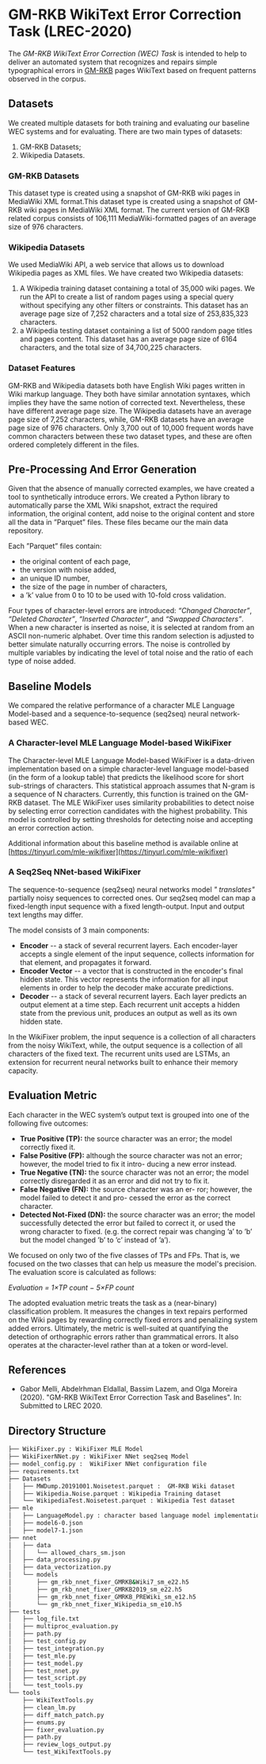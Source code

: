# GM-RKB WikiText Error Correction Task (LREC-2020)

The *GM-RKB WikiText Error Correction (WEC) Task* is intended to help to deliver an automated system that recognizes and repairs simple typographical errors in [GM-RKB](http://gmrkb.com)  pages WikiText  based on frequent patterns observed in the corpus. 

## Datasets

We created multiple datasets for both training and evaluating our baseline WEC systems and for evaluating.  There are two main types of datasets: 

1. GM-RKB Datasets; 
1. Wikipedia Datasets. 

### GM-RKB Datasets

This dataset type is created using a snapshot of GM-RKB wiki pages in MediaWiki XML format.This dataset type is created using a snapshot of GM-RKB wiki pages in MediaWiki XML format. The current version of GM-RKB related corpus consists of 106,111 MediaWiki-formatted pages of an average size of 976 characters.

### Wikipedia Datasets
We used MediaWiki API, a web service that allows us to download Wikipedia pages as XML files. We have created two Wikipedia datasets:

1. A Wikipedia training dataset containing a total of 35,000 wiki pages. We run the API to create a list of random pages using a special query without specifying any other filters or constraints. This dataset has an average page size of 7,252 characters and a total size of 253,835,323 characters. 
1. a Wikipedia testing dataset containing a list of 5000 random page titles and pages content. This dataset has an average page size of 6164 characters, and the total size of 34,700,225 characters. 

### Dataset Features

GM-RKB and Wikipedia datasets both have English Wiki pages written in Wiki markup language. They both have similar annotation syntaxes, which implies they have the same notion of corrected text. Nevertheless, these have different average page size. The Wikipedia datasets have an average page size of 7,252 characters, while, GM-RKB datasets have an average page size of 976 characters. Only 3,700 out of 10,000 frequent words have common characters between these two dataset types, and these are often ordered completely different in the files.

## Pre-Processing And Error Generation

Given that the absence of manually corrected examples, we have created a tool to synthetically introduce errors. We created a Python library to automatically parse the XML Wiki snapshot, extract the required information, the original content, add noise to the original content and store all the data in ”Parquet” files. These files became our the main data repository. 

Each ”Parquet” files contain: 

- the original content of each page, 
- the version with noise added, 
- an unique ID number, 
- the size of the page in number of characters, 
- a ’k’ value from 0 to 10 to be used with 10-fold cross validation. 

Four types of character-level errors are introduced: *“Changed Character”*, *“Deleted Character”*, *“Inserted Character”*, and *“Swapped Characters”*. When a new character is inserted as noise, it is selected at random from an ASCII non-numeric alphabet. Over time this random selection is adjusted to better simulate naturally occurring errors. The noise is controlled by multiple variables by indicating the level of total noise and the ratio of each type of noise added.

## Baseline Models

We compared the relative performance of a character MLE Language Model-based and a sequence-to-sequence (seq2seq) neural network-based WEC.

### A Character-level MLE Language Model-based WikiFixer

The Character-level MLE Language Model-based WikiFixer is a data-driven implementation based on a simple character-level language model-based (in the form of a lookup table) that predicts the likelihood score for short sub-strings of characters.  This statistical approach assumes that N-gram is a sequence of N characters.  Currently, this function is trained on the GM-RKB dataset. The MLE WikiFixer uses similarity probabilities to detect noise by selecting error correction candidates with the highest probability. This model is controlled by setting thresholds for detecting noise and accepting an error correction action. 

Additional information about this baseline method is available online at [https://tinyurl.com/mle-wikifixer](https://tinyurl.com/mle-wikifixer)

### A Seq2Seq NNet-based WikiFixer
The sequence-to-sequence (seq2seq) neural networks model *" translates"* partially noisy sequences to corrected ones. Our seq2seq model can map a fixed-length input sequence with a fixed length-output. Input and output text lengths may differ. 

The model consists of 3 main components: 

- **Encoder** -- a stack of several recurrent layers. Each encoder-layer accepts a single element of the input sequence, collects information for that element, and propagates it forward.
- **Encoder Vector** --  a vector that is constructed in the encoder's final hidden state. This vector represents the information for all input elements in order to help the decoder make accurate predictions.
- **Decoder** --  a stack of several recurrent layers. Each layer predicts an output element at a time step. Each recurrent unit accepts a hidden state from the previous unit, produces an output as well as its own hidden state.

In the WikiFixer problem, the input sequence is a collection of all characters from the noisy WikiText, while, the output sequence is a collection of all characters of the fixed text. The recurrent units used are LSTMs, an extension for recurrent neural networks built to enhance their memory capacity.

## Evaluation Metric

Each character in the WEC system’s output text is grouped into one of the following five outcomes:

- **True Positive (TP):** the source character was an error; the model correctly fixed it.
- **False Positive (FP):** although the source character was not an error; however, the model tried to fix it intro- ducing a new error instead.
- **True Negative (TN):** the source character was not an error; the model correctly disregarded it as an error and did not try to fix it.
- **False Negative (FN):** the source character was an er- ror; however, the model failed to detect it and pro- cessed the error as the correct character.
- **Detected Not-Fixed (DN):** the source character was an error; the model successfully detected the error but failed to correct it, or used the wrong character to fixed. (e.g. the correct repair was changing ’a’ to ’b’ but the model changed ’b’ to ’c’ instead of ’a’).

We focused on only two of the five classes of TPs and FPs. That is, we focused on the two classes that can help us measure the model's precision. The evaluation score is calculated as follows:

*Evaluation = 1&times;TP count &minus; 5&times;FP count*

The adopted evaluation metric treats the task as a (near-binary) classification problem.  It measures the changes in text repairs performed on the Wiki pages by rewarding correctly fixed errors and penalizing system added errors. Ultimately, the metric is well-suited at quantifying the detection of orthographic errors rather than grammatical errors. It also operates at the character-level rather than at a token or word-level.
## References

- Gabor Melli, Abdelrhman Eldallal, Bassim Lazem, and Olga Moreira (2020). "GM-RKB WikiText Error Correction Task and Baselines". In: Submitted to LREC 2020. 

## Directory Structure
```bash
├── WikiFixer.py : WikiFixer MLE Model
├── WikiFixerNNet.py : WikiFixer NNet seq2seq Model
├── model_config.py :  WikiFixer NNet configuration file
├── requirements.txt
├── Datasets
│   ├── MWDump.20191001.Noisetest.parquet :  GM-RKB Wiki dataset
│   ├── Wikipedia.Noise.parquet : Wikipedia Training dataset
│   └── WikipediaTest.Noisetest.parquet : Wikipedia Test dataset
├── mle
│   ├── LanguageModel.py : character based language model implementation
│   ├── model6-0.json
│   ├── model7-1.json
├── nnet
│   ├── data
│   │   └── allowed_chars_sm.json
│   ├── data_processing.py
│   ├── data_vectorization.py
│   └── models
│       ├── gm_rkb_nnet_fixer_GMRKB&Wiki7_sm_e22.h5
│       ├── gm_rkb_nnet_fixer_GMRKB2019_sm_e22.h5
│       ├── gm_rkb_nnet_fixer_GMRKB_PREWiki_sm_e12.h5
│       └── gm_rkb_nnet_fixer_Wikipedia_sm_e10.h5
├── tests
│   ├── log_file.txt
│   ├── multiproc_evaluation.py
│   ├── path.py
│   ├── test_config.py
│   ├── test_integration.py
│   ├── test_mle.py
│   ├── test_model.py
│   ├── test_nnet.py
│   ├── test_script.py
│   └── test_tools.py
└── tools
    ├── WikiTextTools.py
    ├── clean_lm.py
    ├── diff_match_patch.py
    ├── enums.py
    ├── fixer_evaluation.py
    ├── path.py
    ├── review_logs_output.py
    └── test_WikiTextTools.py


```
